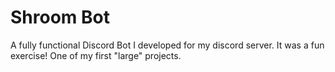 # Shroom Bot
A fully functional Discord Bot I developed for my discord server.
It was a fun exercise! One of my first "large" projects.
